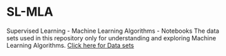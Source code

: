 # SL-MLA
Supervised Learning - Machine Learning Algorithms - Notebooks
The data sets used in this repository only for understanding and exploring Machine Learning Algorithms.
[Click here for Data sets](https://archive.ics.uci.edu/ml/datasets.php)

